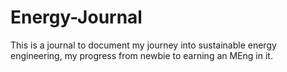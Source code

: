 # Energy-Journal
This is a journal to document my journey into sustainable energy engineering, my progress from newbie to earning an MEng in it.
